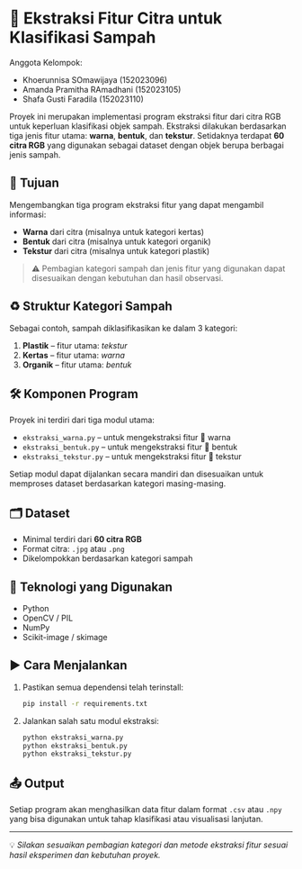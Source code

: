 # 🧪 Ekstraksi Fitur Citra untuk Klasifikasi Sampah

Anggota Kelompok:
- Khoerunnisa SOmawijaya (152023096)
- Amanda Pramitha RAmadhani (152023105)
- Shafa Gusti Faradila (152023110)

Proyek ini merupakan implementasi program ekstraksi fitur dari citra RGB untuk keperluan klasifikasi objek sampah. Ekstraksi dilakukan berdasarkan tiga jenis fitur utama: **warna**, **bentuk**, dan **tekstur**. Setidaknya terdapat **60 citra RGB** yang digunakan sebagai dataset dengan objek berupa berbagai jenis sampah.

## 🎯 Tujuan
Mengembangkan tiga program ekstraksi fitur yang dapat mengambil informasi:
- **Warna** dari citra (misalnya untuk kategori kertas)
- **Bentuk** dari citra (misalnya untuk kategori organik)
- **Tekstur** dari citra (misalnya untuk kategori plastik)

> ⚠️ Pembagian kategori sampah dan jenis fitur yang digunakan dapat disesuaikan dengan kebutuhan dan hasil observasi.

## ♻️ Struktur Kategori Sampah
Sebagai contoh, sampah diklasifikasikan ke dalam 3 kategori:
1. **Plastik** – fitur utama: *tekstur*
2. **Kertas** – fitur utama: *warna*
3. **Organik** – fitur utama: *bentuk*

## 🛠️ Komponen Program
Proyek ini terdiri dari tiga modul utama:
- `ekstraksi_warna.py` – untuk mengekstraksi fitur 🎨 warna
- `ekstraksi_bentuk.py` – untuk mengekstraksi fitur 📐 bentuk
- `ekstraksi_tekstur.py` – untuk mengekstraksi fitur 🧵 tekstur

Setiap modul dapat dijalankan secara mandiri dan disesuaikan untuk memproses dataset berdasarkan kategori masing-masing.

## 🗂️ Dataset
- Minimal terdiri dari **60 citra RGB**
- Format citra: `.jpg` atau `.png`
- Dikelompokkan berdasarkan kategori sampah

## 🧰 Teknologi yang Digunakan
- Python
- OpenCV / PIL
- NumPy
- Scikit-image / skimage

## ▶️ Cara Menjalankan
1. Pastikan semua dependensi telah terinstall:
    ```bash
    pip install -r requirements.txt
    ```
2. Jalankan salah satu modul ekstraksi:
    ```bash
    python ekstraksi_warna.py
    python ekstraksi_bentuk.py
    python ekstraksi_tekstur.py
    ```

## 📤 Output
Setiap program akan menghasilkan data fitur dalam format `.csv` atau `.npy` yang bisa digunakan untuk tahap klasifikasi atau visualisasi lanjutan.

---

💡 *Silakan sesuaikan pembagian kategori dan metode ekstraksi fitur sesuai hasil eksperimen dan kebutuhan proyek.*
